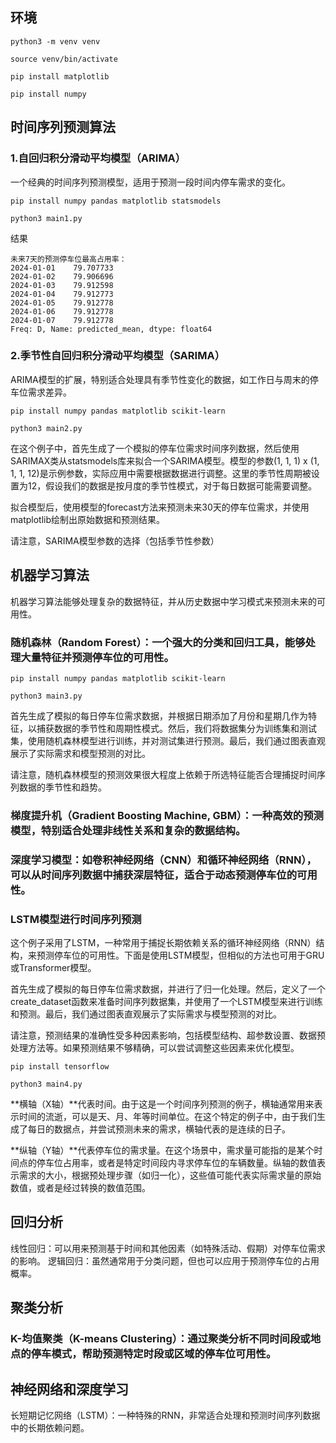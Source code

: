 ## 环境
```shell
python3 -m venv venv
```

```shell
source venv/bin/activate
```

```shell
pip install matplotlib
```

```shell
pip install numpy
```
## 时间序列预测算法




### 1.自回归积分滑动平均模型（ARIMA）
一个经典的时间序列预测模型，适用于预测一段时间内停车需求的变化。

```shell
pip install numpy pandas matplotlib statsmodels
```

```shell
python3 main1.py
```

结果
```text
未来7天的预测停车位最高占用率：
2024-01-01    79.707733
2024-01-02    79.906696
2024-01-03    79.912598
2024-01-04    79.912773
2024-01-05    79.912778
2024-01-06    79.912778
2024-01-07    79.912778
Freq: D, Name: predicted_mean, dtype: float64
```



### 2.季节性自回归积分滑动平均模型（SARIMA）
ARIMA模型的扩展，特别适合处理具有季节性变化的数据，如工作日与周末的停车位需求差异。

```shell
pip install numpy pandas matplotlib scikit-learn
```

```shell
python3 main2.py
```
在这个例子中，首先生成了一个模拟的停车位需求时间序列数据，然后使用SARIMAX类从statsmodels库来拟合一个SARIMA模型。模型的参数(1, 1, 1) x (1, 1, 1, 12)是示例参数，实际应用中需要根据数据进行调整。这里的季节性周期被设置为12，假设我们的数据是按月度的季节性模式，对于每日数据可能需要调整。

拟合模型后，使用模型的forecast方法来预测未来30天的停车位需求，并使用matplotlib绘制出原始数据和预测结果。

请注意，SARIMA模型参数的选择（包括季节性参数）

## 机器学习算法

机器学习算法能够处理复杂的数据特征，并从历史数据中学习模式来预测未来的可用性。

### 随机森林（Random Forest）：一个强大的分类和回归工具，能够处理大量特征并预测停车位的可用性。

```shell
pip install numpy pandas matplotlib scikit-learn
```

```shell
python3 main3.py
```
首先生成了模拟的每日停车位需求数据，并根据日期添加了月份和星期几作为特征，以捕获数据的季节性和周期性模式。然后，我们将数据集分为训练集和测试集，使用随机森林模型进行训练，并对测试集进行预测。最后，我们通过图表直观展示了实际需求和模型预测的对比。

请注意，随机森林模型的预测效果很大程度上依赖于所选特征能否合理捕捉时间序列数据的季节性和趋势。

### 梯度提升机（Gradient Boosting Machine, GBM）：一种高效的预测模型，特别适合处理非线性关系和复杂的数据结构。
### 深度学习模型：如卷积神经网络（CNN）和循环神经网络（RNN），可以从时间序列数据中捕获深层特征，适合于动态预测停车位的可用性。
### LSTM模型进行时间序列预测

这个例子采用了LSTM，一种常用于捕捉长期依赖关系的循环神经网络（RNN）结构，来预测停车位的可用性。下面是使用LSTM模型，但相似的方法也可用于GRU或Transformer模型。

首先生成了模拟的每日停车位需求数据，并进行了归一化处理。然后，定义了一个create_dataset函数来准备时间序列数据集，并使用了一个LSTM模型来进行训练和预测。最后，我们通过图表直观展示了实际需求与模型预测的对比。

请注意，预测结果的准确性受多种因素影响，包括模型结构、超参数设置、数据预处理方法等。如果预测结果不够精确，可以尝试调整这些因素来优化模型。

```shell
pip install tensorflow
```

```shell
python3 main4.py
```
**横轴（X轴）**代表时间。由于这是一个时间序列预测的例子，横轴通常用来表示时间的流逝，可以是天、月、年等时间单位。在这个特定的例子中，由于我们生成了每日的数据点，并尝试预测未来的需求，横轴代表的是连续的日子。

**纵轴（Y轴）**代表停车位的需求量。在这个场景中，需求量可能指的是某个时间点的停车位占用率，或者是特定时间段内寻求停车位的车辆数量。纵轴的数值表示需求的大小，根据预处理步骤（如归一化），这些值可能代表实际需求量的原始数值，或者是经过转换的数值范围。

## 回归分析
线性回归：可以用来预测基于时间和其他因素（如特殊活动、假期）对停车位需求的影响。
逻辑回归：虽然通常用于分类问题，但也可以应用于预测停车位的占用概率。

## 聚类分析

### K-均值聚类（K-means Clustering）：通过聚类分析不同时间段或地点的停车模式，帮助预测特定时段或区域的停车位可用性。

## 神经网络和深度学习

长短期记忆网络（LSTM）：一种特殊的RNN，非常适合处理和预测时间序列数据中的长期依赖问题。